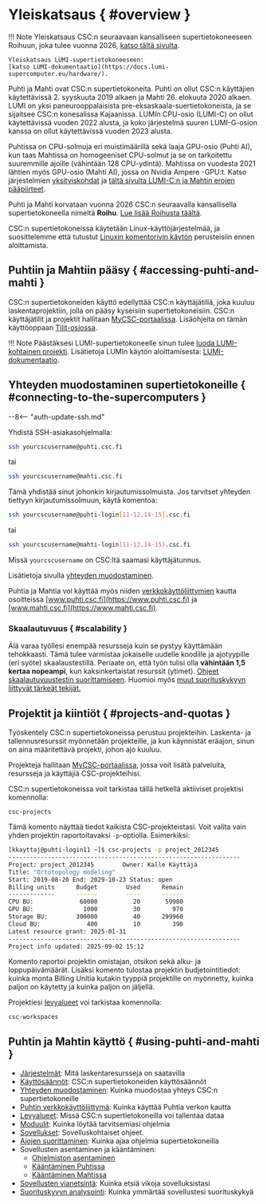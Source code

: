 # Yleiskatsaus { #overview }

!!! Note
    Yleiskatsaus CSC:n seuraavaan kansalliseen supertietokoneeseen Roihuun, joka tulee vuonna 2026,
    [katso tältä sivulta](systems-roihu.md).

    Yleiskatsaus LUMI-supertietokoneeseen:
    [katso LUMI-dokumentaatio](https://docs.lumi-supercomputer.eu/hardware/).

Puhti ja Mahti ovat CSC:n supertietokoneita. Puhti on ollut CSC:n käyttäjien käytettävissä
2. syyskuuta 2019 alkaen ja Mahti 26. elokuuta 2020 alkaen. LUMI on yksi
paneurooppalaisista pre-eksaskaala-suertietokoneista, ja se sijaitsee CSC:n
konesalissa Kajaanissa. LUMIn CPU-osio (LUMI-C) on ollut käytettävissä
vuoden 2022 alusta, ja koko järjestelmä suuren LUMI-G-osion kanssa on ollut
käytettävissä vuoden 2023 alusta.

Puhtissa on CPU-solmuja eri muistimäärillä sekä laaja GPU-osio (Puhti AI),
kun taas Mahtissa on homogeeniset CPU-solmut ja se on tarkoitettu suuremmille
ajoille (vähintään 128 CPU-ydintä). Mahtissa on vuodesta 2021 lähtien myös
GPU-osio (Mahti AI), jossa on Nvidia Ampere -GPU:t. Katso järjestelmien
[yksityiskohdat](available-systems.md) ja [tältä sivulta LUMI-C:n ja Mahtin
erojen pääpiirteet](lumi-vs-mahti.md).

Puhti ja Mahti korvataan vuonna 2026 CSC:n seuraavalla kansallisella
supertietokoneella nimeltä **Roihu**. [Lue lisää Roihusta täältä](systems-roihu.md).

CSC:n supertietokoneissa käytetään Linux-käyttöjärjestelmää, ja suosittelemme
että tutustut [Linuxin komentorivin käytön](../support/tutorials/env-guide/index.md)
perusteisiin ennen aloittamista.

## Puhtiin ja Mahtiin pääsy { #accessing-puhti-and-mahti }

CSC:n supertietokoneiden käyttö edellyttää CSC:n käyttäjätiliä, joka kuuluu
laskentaprojektiin, jolla on pääsy kyseisiin supertietokoneisiin. CSC:n
käyttäjätilit ja projektit hallitaan [MyCSC-portaalissa](https://my.csc.fi).
Lisäohjeita on tämän käyttöoppaan [Tilit-osiossa](../accounts/index.md).

!!! Note
    Päästäksesi LUMI-supertietokoneelle sinun tulee [luoda LUMI-kohtainen
    projekti](../accounts/how-to-create-new-project.md#creating-a-lumi-project-and-applying-for-resources).
    Lisätietoja LUMIn käytön aloittamisesta: [LUMI-dokumentaatio](https://docs.lumi-supercomputer.eu/firststeps/getstarted/).

## Yhteyden muodostaminen supertietokoneille { #connecting-to-the-supercomputers }

--8<-- "auth-update-ssh.md"

Yhdistä SSH-asiakasohjelmalla:

```bash
ssh yourcscusername@puhti.csc.fi
```

tai

```bash
ssh yourcscusername@mahti.csc.fi
```

Tämä yhdistää sinut johonkin kirjautumissolmuista. Jos tarvitset yhteyden
tiettyyn kirjautumissolmuun, käytä komentoa:

```bash
ssh yourcscusername@puhti-login[11-12,14-15].csc.fi
```

tai

```bash
ssh yourcscusername@mahti-login[11-12,14-15].csc.fi
```

Missä `yourcscusername` on CSC:ltä saamasi käyttäjätunnus.

Lisätietoja sivulla [yhteyden muodostaminen](connecting/index.md).

Puhtia ja Mahtia voi käyttää myös niiden
[verkkokäyttöliittymien](webinterface/index.md) kautta osoitteissa
[www.puhti.csc.fi](https://www.puhti.csc.fi) ja
[www.mahti.csc.fi](https://www.mahti.csc.fi).

### Skaalautuvuus { #scalability }

Älä varaa työllesi enempää resursseja kuin se pystyy käyttämään tehokkaasti.
Tämä tulee varmistaa jokaiselle uudelle koodille ja ajotyypille (eri syöte)
skaalaustestillä. Periaate on, että työn tulisi olla
**vähintään 1,5 kertaa nopeampi**, kun kaksinkertaistat resurssit (ytimet).
[Ohjeet skaalautuvuustestin suorittamiseen](../support/tutorials/cmdline-handson.md#scaling-test-for-an-mpi-parallel-job).
Huomioi myös [muut suorituskykyyn liittyvät tärkeät tekijät.](performance.md)

## Projektit ja kiintiöt { #projects-and-quotas }

Työskentely CSC:n supertietokoneissa perustuu projekteihin. Laskenta- ja
tallennusresurssit myönnetään projekteille, ja kun käynnistät eräajon,
sinun on aina määritettävä projekti, johon ajo kuuluu.

Projekteja hallitaan [MyCSC-portaalissa](https://my.csc.fi), jossa voit lisätä
palveluita, resursseja ja käyttäjiä CSC-projekteihisi.

CSC:n supertietokoneissa voit tarkistaa tällä hetkellä aktiiviset projektisi
komennolla:

```text
csc-projects
```

Tämä komento näyttää tiedot kaikista CSC-projekteistasi. Voit valita vain
yhden projektin raportoitavaksi `-p`-optiolla. Esimerkiksi:

```bash
[kkayttaj@puhti-login11 ~]$ csc-projects -p project_2012345
-----------------------------------------------------------------
Project: project_2012345        Owner: Kalle Käyttäjä
Title: "Ortotopology modeling"
Start: 2019-08-20 End: 2029-10-23 Status: open
Billing units      Budget        Used      Remain
-------------      ------        ----      ------
CPU BU:             60000          20       59980
GPU BU:              1000          30         970
Storage BU:        300000          40      299960
Cloud BU:             400          10         390
Latest resource grant: 2025-01-31
-----------------------------------------------------------------
Project info updated: 2025-09-02 15:12
```

Komento raportoi projektin omistajan, otsikon sekä alku- ja loppupäivämäärät.
Lisäksi komento tulostaa projektin budjetointitiedot: kuinka monta Billing
Unitia kutakin tyyppiä projektille on myönnetty, kuinka paljon on käytetty ja
kuinka paljon on jäljellä.

Projektiesi [levyalueet](disk.md) voi tarkistaa komennolla:

```text
csc-workspaces
```

## Puhtin ja Mahtin käyttö { #using-puhti-and-mahti }

* [Järjestelmät](available-systems.md): Mitä laskentaresursseja on saatavilla
* [Käyttösäännöt](usage-policy.md): CSC:n supertietokoneiden käyttösäännöt
* [Yhteyden muodostaminen](connecting/index.md): Kuinka muodostaa yhteys CSC:n supertietokoneille
* [Puhtin verkkokäyttöliittymä](webinterface/index.md): Kuinka käyttää Puhtia verkon
  kautta
* [Levyalueet](disk.md): Missä CSC:n supertietokoneilla voi tallentaa dataa
* [Moduulit](modules.md): Kuinka löytää tarvitsemiasi ohjelmia
* [Sovellukset](../apps/index.md): Sovelluskohtaiset ohjeet.
* [Ajojen suorittaminen](running/getting-started.md): Kuinka ajaa ohjelmia
  supertietokoneilla
* Sovellusten asentaminen ja kääntäminen:
    * [Ohjelmiston asentaminen](installing.md)
    * [Kääntäminen Puhtissa](compiling-puhti.md)
    * [Kääntäminen Mahtissa](compiling-mahti.md)
* [Sovellusten vianetsintä](debugging.md): Kuinka etsiä vikoja sovelluksistasi
* [Suorituskyvyn analysointi](performance.md): Kuinka ymmärtää sovellustesi
  suorituskykyä
